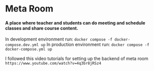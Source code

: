 # Meta Room

#### A place where teacher and students can do meeting and schedule classes and share course content.

In development environment run: `docker compose -f docker-compose.dev.yml up`
In production environment run: `docker compose -f docker-compose.yml up`

I followed this video tutorials for setting up the backend of meta room `https://www.youtube.com/watch?v=4q3br8jRSz4`
